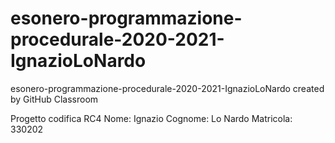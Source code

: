 # esonero-programmazione-procedurale-2020-2021-IgnazioLoNardo
esonero-programmazione-procedurale-2020-2021-IgnazioLoNardo created by GitHub Classroom

Progetto codifica RC4
Nome: Ignazio
Cognome: Lo Nardo
Matricola: 330202

